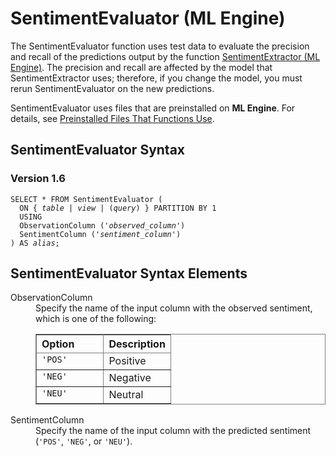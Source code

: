 <div class="nested0" aria-labelledby="ariaid-title1" topicindex="1" topicid="tbc1507573737060" id="tbc1507573737060"><h1 class="title topictitle1" id="ariaid-title1">SentimentEvaluator (ML Engine)</h1><div class="body conbody">
<p class="p">The SentimentEvaluator function uses test data to evaluate the precision and recall of the predictions output by the function <a href="wrg1558541235042.md#nlo1507565530849">SentimentExtractor (ML Engine)</a>. The precision and recall are affected by the model that SentimentExtractor uses; therefore, if you change the model, you must rerun SentimentEvaluator on the new predictions.</p>
<p class="p">SentimentEvaluator uses files that are preinstalled on <span><b>ML Engine</b></span>. For details, see <a href="tzu1557778477026.md">Preinstalled Files That Functions Use</a>.</p></div><div class="topic reference nested1" aria-labelledby="ariaid-title2" topicindex="2" topicid="qav1507573843904" xml:lang="en-us" lang="en-us" id="qav1507573843904">
<h2 class="title topictitle2" id="ariaid-title2">SentimentEvaluator Syntax</h2><div class="body refbody"><div class="section" id="qav1507573843904__section_N1000E_N1000C_N10001">
<h3 class="title sectiontitle">Version <span>1.6</span></h3><pre class="pre codeblock" xml:space="preserve"><code>SELECT * FROM SentimentEvaluator (
  <span>ON { <var class="keyword varname">table</var> | <var class="keyword varname">view</var> | (<var class="keyword varname">query</var>) }</span> PARTITION BY 1
  USING
  ObservationColumn ('<var class="keyword varname">observed_column</var>')
  SentimentColumn ('<var class="keyword varname">sentiment_column</var>')
) AS <var class="keyword varname">alias</var>;</code></pre></div></div></div><div class="topic reference nested1" aria-labelledby="ariaid-title3" topicindex="3" topicid="slb1507574689381" xml:lang="en-us" lang="en-us" id="slb1507574689381">
<h2 class="title topictitle2" id="ariaid-title3">SentimentEvaluator Syntax Elements</h2><div class="body refbody"><div class="section" id="slb1507574689381__section_N10011_N1000E_N10001"><dl class="dl parml"><dt class="dt pt dlterm">ObservationColumn</dt><dd class="dd pd">Specify the name of the input column with the observed sentiment, which is one of the following:
<div class="tablenoborder"><table cellpadding="4" cellspacing="0" summary="" id="slb1507574689381__table_x3s_zdz_fdb" class="table" frame="border" border="1" rules="all"><div class="caption"></div><colgroup span="1"><col style="width:50%" span="1"></col><col style="width:50%" span="1"></col></colgroup><thead class="thead" style="text-align:left;"><tr class="row"><th class="entry cellrowborder" style="vertical-align:top;" id="d98119e131" rowspan="1" colspan="1">Option</th><th class="entry cellrowborder" style="vertical-align:top;" id="d98119e133" rowspan="1" colspan="1">Description</th></tr></thead><tbody class="tbody"><tr class="row"><td class="entry cellrowborder" style="vertical-align:top;" headers="d98119e131" rowspan="1" colspan="1"><code class="ph codeph">'POS'</code></td><td class="entry cellrowborder" style="vertical-align:top;" headers="d98119e133" rowspan="1" colspan="1">Positive</td></tr><tr class="row"><td class="entry cellrowborder" style="vertical-align:top;" headers="d98119e131" rowspan="1" colspan="1"><code class="ph codeph">'NEG'</code></td><td class="entry cellrowborder" style="vertical-align:top;" headers="d98119e133" rowspan="1" colspan="1">Negative</td></tr><tr class="row"><td class="entry cellrowborder" style="vertical-align:top;" headers="d98119e131" rowspan="1" colspan="1"><code class="ph codeph">'NEU'</code></td><td class="entry cellrowborder" style="vertical-align:top;" headers="d98119e133" rowspan="1" colspan="1">Neutral</td></tr></tbody></table></div></dd><dt class="dt pt dlterm">SentimentColumn</dt><dd class="dd pd">Specify the name of the input column with the predicted sentiment (<code class="ph codeph">'POS'</code>, <code class="ph codeph">'NEG'</code>, or <code class="ph codeph">'NEU'</code>).</dd></dl></div></div></div></div>
